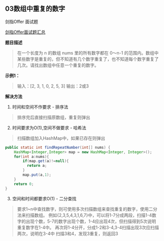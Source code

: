 ##  03数组中重复的数字
剑指Offer 面试题

[剑指Offer面试题汇总](https://github.com/Cenita/SwordPointOffer)
 

**题目描述**
>在一个长度为 n 的数组 nums 里的所有数字都在 0～n-1 的范围内。数组中某些数字是重复的，但不知道有几个数字重复了，也不知道每个数字重复了几次。请找出数组中任意一个重复的数字。

**示例1：**
>输入：[2, 3, 1, 0, 2, 5, 3]
>输出：2或3

**解决方法**
1. 时间和空间不作要求 - 排序法
>排序完后直接扫描原数组，重复则弹出
2. 时间要求为O(1),空间不做要求 - 哈希法
>扫描数组加入HashMap中，如果已存在则弹出
```java
public static int findRepeatNumber(int[] nums) {  
	HashMap<Integer,Integer> map = new HashMap<Integer, Integer>();  
	for(int a:nums){  
		if(map.get(a)!=null){  
	      return a;  
		}  
		map.put(a,1);  
	}  
	return 0;  
}
```
3. 空间和时间都要求O(1) - 二分查找
> 要求1~n中查找数字，则可使用多次扫描数组来查找重复的数字，使用二分法来扫描数组。
> 例如{2,3,5,4,3,1,6,7}中，可以将1-7分成两段，扫描1-4数字的出现个数，5-7的数字出现个数，1-4应出现4次，但扫描得到5次说明重复数字在1-4中。
>再次将1-4分开，分成1-2和3-4,3-4扫描出现3次应扫描两次，说明在3-4中
>扫描3和4，发现3重复，则返回3
